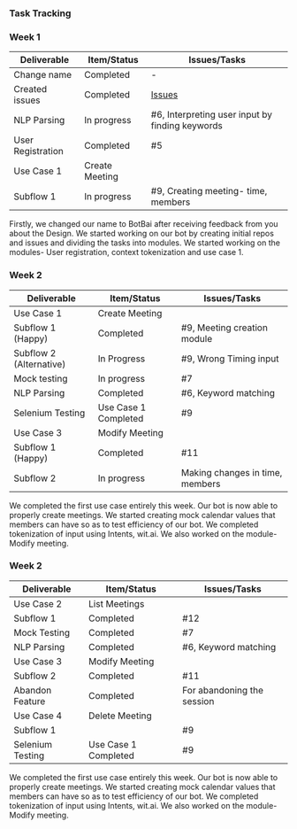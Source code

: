 ### Task Tracking


### Week 1

| Deliverable       | Item/Status       |  Issues/Tasks
| -------------     | ------------      |  ------------
| Change name       | Completed         |  -
| Created issues    | Completed         |  [Issues](https://github.ncsu.edu/nsingh9/CSC510-Bot/issues)
| NLP Parsing       | In progress       |  #6, Interpreting user input by finding keywords
| User Registration | Completed         |  #5
| Use Case 1        | Create Meeting    
| Subflow 1         | In progress       |  #9, Creating meeting- time, members

Firstly, we changed our name to BotBai after receiving feedback from you about the Design.
We started working on our bot by creating initial repos and issues and dividing the tasks into modules.
We started working on the modules- User registration, context tokenization and use case 1.


### Week 2

| Deliverable       | Item/Status       |  Issues/Tasks
| -------------     | ------------      |  ------------
| Use Case 1        | Create Meeting    
| Subflow 1 (Happy) | Completed         |  #9, Meeting creation module
| Subflow 2 (Alternative) | In Progress        |  #9, Wrong Timing input
| Mock testing      | In progress       |  #7
| NLP Parsing       | Completed         |  #6, Keyword matching
| Selenium Testing  | Use Case 1 Completed |  #9
| Use Case 3        | Modify Meeting    
| Subflow 1 (Happy) | Completed         |  #11
| Subflow 2         | In progress       |  Making changes in time, members

We completed the first use case entirely this week. Our bot is now able to properly create meetings. 
We started creating mock calendar values that members can have so as to test efficiency of our bot.
We completed tokenization of input using Intents, wit.ai.
We also worked on the module- Modify meeting.


### Week 2

| Deliverable       | Item/Status       |  Issues/Tasks
| -------------     | ------------      |  ------------
| Use Case 2        | List Meetings   
| Subflow 1         | Completed         |  #12
| Mock Testing      | Completed         |  #7
| NLP Parsing       | Completed         |  #6, Keyword matching
| Use Case 3        | Modify Meeting    
| Subflow 2         | Completed         |  #11
| Abandon Feature   | Completed         |  For abandoning the session
| Use Case 4        | Delete Meeting    |  
| Subflow 1         |  |  #9
| Selenium Testing  | Use Case 1 Completed |  #9


We completed the first use case entirely this week. Our bot is now able to properly create meetings. 
We started creating mock calendar values that members can have so as to test efficiency of our bot.
We completed tokenization of input using Intents, wit.ai.
We also worked on the module- Modify meeting.






